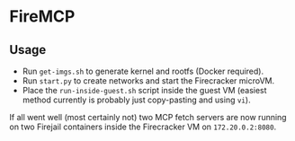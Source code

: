 # FireMCP

## Usage

- Run `get-imgs.sh` to generate kernel and rootfs (Docker required).  
- Run `start.py` to create networks and start the Firecracker microVM.  
- Place the `run-inside-guest.sh` script inside the guest VM (easiest method currently is probably just copy-pasting and using `vi`).  

If all went well (most certainly not) two MCP fetch servers are now running on two Firejail containers inside the Firecracker VM on `172.20.0.2:8080`.
